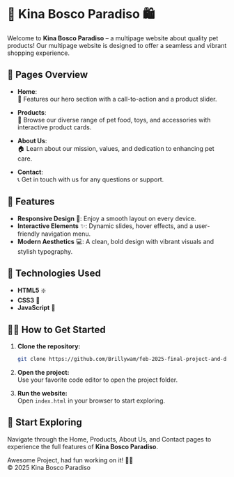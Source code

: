 # 🐾 Kina Bosco Paradiso 🛍️

Welcome to **Kina Bosco Paradiso** – a multipage website about quality pet products! Our multipage website is designed to offer a seamless and vibrant shopping experience.

## 📄 Pages Overview

- **Home**:  
  🌟 Features our hero section with a call-to-action and a product slider.
  
- **Products**:  
  🛒 Browse our diverse range of pet food, toys, and accessories with interactive product cards.
  
- **About Us**:  
  🏠 Learn about our mission, values, and dedication to enhancing pet care.
  
- **Contact**:  
  📞 Get in touch with us for any questions or support.

## 🎨 Features

- **Responsive Design** 📱: Enjoy a smooth layout on every device.
- **Interactive Elements** ✨: Dynamic slides, hover effects, and a user-friendly navigation menu.
- **Modern Aesthetics** 💻: A clean, bold design with vibrant visuals and stylish typography.

## 🔧 Technologies Used

- **HTML5** ❇️
- **CSS3** 🎨
- **JavaScript** 🚀

## 👨‍💻 How to Get Started

1. **Clone the repository:**
   ```bash
   git clone https://github.com/Brillywam/feb-2025-final-project-and-deployment-Brillywam.git
   ```
2. **Open the project:**  
   Use your favorite code editor to open the project folder.

3. **Run the website:**  
   Open `index.html` in your browser to start exploring.

## 🚀 Start Exploring

Navigate through the Home, Products, About Us, and Contact pages to experience the full features of **Kina Bosco Paradiso**.

Awesome Project, had fun working on it! 🐶🐱  
© 2025 Kina Bosco Paradiso
